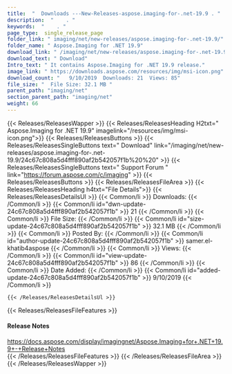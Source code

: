 ```yaml
---
title:  "  Downloads ---New-Releases-aspose.imaging-for-.net-19.9 . " 
description:  "    . " 
keywords:  "    . " 
page_type:  single_release_page
folder_link: " imaging/net/new-releases/aspose.imaging-for-.net-19.9/"
folder_name: " Aspose.Imaging for .NET 19.9"
download_link: " /imaging/net/new-releases/aspose.imaging-for-.net-19.9/24c67c808a5d4fff890af2b542057f1b"
download_text: " Download"
Intro_text: " It contains Aspose.Imaging for .NET 19.9 release."
image_link: " https://downloads.aspose.com/resources/img/msi-icon.png"
download_count: "   9/10/2019  Downloads: 21  Views: 85"
file_size: "  File Size: 32.1 MB "
parent_path: "imaging/net"
section_parent_path: "imaging/net"
weight: 66 
---
```


{{< Releases/ReleasesWapper >}}
  {{< Releases/ReleasesHeading H2txt=" Aspose.Imaging for .NET 19.9" imagelink="/resources/img/msi-icon.png">}}
  {{< Releases/ReleasesButtons >}}
    {{< Releases/ReleasesSingleButtons text=" Download" link="/imaging/net/new-releases/aspose.imaging-for-.net-19.9/24c67c808a5d4fff890af2b542057f1b%20%20" >}}
    {{< Releases/ReleasesSingleButtons text=" Support Forum " link="https://forum.aspose.com/c/imaging" >}}
  {{< Releases/ReleasesButtons >}}
  {{< Releases/ReleasesFileArea >}}
    {{< Releases/ReleasesHeading h4txt="File Details">}}
    {{< Releases/ReleasesDetailsUl >}}
            {{< Common/li  >}} Downloads: {{< /Common/li >}} 
      {{< Common/li id="dwn-update-24c67c808a5d4fff890af2b542057f1b" >}} 21 {{< /Common/li >}} 
      {{< Common/li  >}} File Size: {{< /Common/li >}} 
      {{< Common/li id="size-update-24c67c808a5d4fff890af2b542057f1b" >}} 32.1 MB {{< /Common/li >}} 
      {{< Common/li  >}} Posted By: {{< /Common/li >}} 
      {{< Common/li id="author-update-24c67c808a5d4fff890af2b542057f1b" >}} samer.el-khatib4aspose {{< /Common/li >}} 
      {{< Common/li  >}} Views: {{< /Common/li >}} 
      {{< Common/li id="view-update-24c67c808a5d4fff890af2b542057f1b" >}} 86 {{< /Common/li >}} 
      {{< Common/li  >}} Date Added: {{< /Common/li >}} 
      {{< Common/li id="added-update-24c67c808a5d4fff890af2b542057f1b" >}} 9/10/2019 {{< /Common/li >}} 

    {{< /Releases/ReleasesDetailsUl >}}

  {{< Releases/ReleasesFileFeatures >}}
      <h4>Release Notes</h4><div><a href="https://docs.aspose.com/display/imagingnet/Aspose.Imaging+for+.NET+19.9+-+Release+Notes">https://docs.aspose.com/display/imagingnet/Aspose.Imaging+for+.NET+19.9+-+Release+Notes</a></div>
  {{< /Releases/ReleasesFileFeatures >}}
 {{< /Releases/ReleasesFileArea >}}
{{< /Releases/ReleasesWapper >}}


